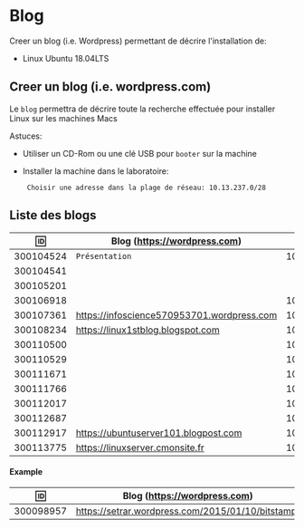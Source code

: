 
# Blog


Creer un blog (i.e. Wordpress) permettant de décrire l'installation de:

* Linux Ubuntu 18.04LTS

## Creer un blog (i.e. wordpress.com)

Le `blog` permettra de décrire toute la recherche effectuée pour installer Linux sur les machines Macs

Astuces: 

* Utiliser un CD-Rom ou une clé USB pour `booter` sur la machine

* Installer la machine dans le laboratoire:

       Choisir une adresse dans la plage de réseau: 10.13.237.0/28
       
## Liste des blogs

| :id:      |   Blog (https://wordpress.com)                           | Serveur      |
|-----------|----------------------------------------------------------|--------------|
| 300104524 |  `Présentation`                                          | 10.13.237.19 |
| 300104541 |                                                          |              |
| 300105201 |                                                          |              |
| 300106918 |                                                          | 10.13.237.18 |
| 300107361 |  https://infoscience570953701.wordpress.com              | 10.13.237.99 |
| 300108234 |  https://linux1stblog.blogspot.com                       | 10.13.237.55 |
| 300110500 |                                                          | 10.13.237.75 |
| 300110529 |                                                          | 10.13.237.80 |
| 300111671 |                                                          | 10.13.237.63 |
| 300111766 |                                                          | 10.13.237.66 |
| 300112017 |                                                          | 10.13.237.60 |
| 300112687 |                                                          | 10.13.237.87 |
| 300112917 | https://ubuntuserver101.blogpost.com                     | 10.13.237.79 |
| 300113775 | https://linuxserver.cmonsite.fr                          | 10.13.237.77 |

#### Example

| :id:      |   Blog (https://wordpress.com)                          |
|-----------|---------------------------------------------------------|
| 300098957 | https://setrar.wordpress.com/2015/01/10/bitstamp/       | 


